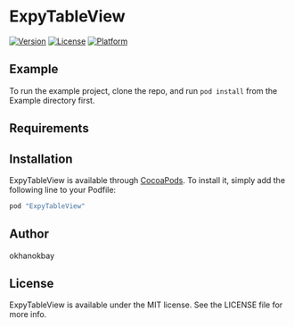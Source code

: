 # ExpyTableView

[![Version](https://img.shields.io/cocoapods/v/ExpyTableView.svg?style=flat)](http://cocoapods.org/pods/ExpyTableView)
[![License](https://img.shields.io/cocoapods/l/ExpyTableView.svg?style=flat)](http://cocoapods.org/pods/ExpyTableView)
[![Platform](https://img.shields.io/cocoapods/p/ExpyTableView.svg?style=flat)](http://cocoapods.org/pods/ExpyTableView)

## Example

To run the example project, clone the repo, and run `pod install` from the Example directory first.

## Requirements

## Installation

ExpyTableView is available through [CocoaPods](http://cocoapods.org). To install
it, simply add the following line to your Podfile:

```ruby
pod "ExpyTableView"
```

## Author

okhanokbay

## License

ExpyTableView is available under the MIT license. See the LICENSE file for more info.
